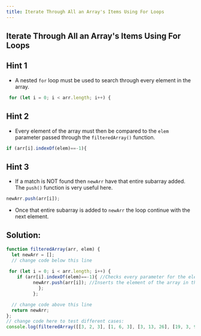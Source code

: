 ```yaml
---
title: Iterate Through All an Array's Items Using For Loops
---
```

## Iterate Through All an Array's Items Using For Loops

## Hint 1
- A nested ``for`` loop must be used to search through every element in the array.
```javascript
 for (let i = 0; i < arr.length; i++) {
````
## Hint 2
- Every element of the array must then be compared to the `elem` parameter passed through the `filteredArray()` function.
```javascript
if (arr[i].indexOf(elem)==-1){
```
## Hint 3
- If a match is NOT found then `newArr` have that entire subarray added. The `push()` function is very useful here. 
```javascript
newArr.push(arr[i]);
```
- Once that entire subarray is added to `newArr` the loop continue with the next element.

## Solution:
```javascript
function filteredArray(arr, elem) {
  let newArr = [];
  // change code below this line
  
 for (let i = 0; i < arr.length; i++) { 
    if (arr[i].indexOf(elem)==-1){ //Checks every parameter for the element and if is NOT there continues the code
          newArr.push(arr[i]); //Inserts the element of the array in the new filtered array
            };
          };

  // change code above this line
  return newArr;
};
// change code here to test different cases:
console.log(filteredArray([[3, 2, 3], [1, 6, 3], [3, 13, 26], [19, 3, 9]], 3));
```
